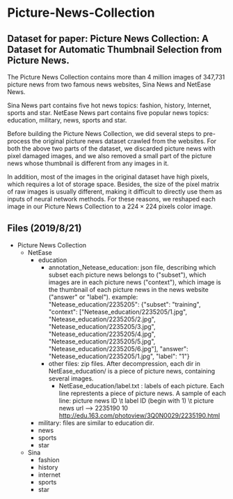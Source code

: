 # Picture-News-Collection
## Dataset for paper: Picture News Collection: A Dataset for Automatic Thumbnail Selection from Picture News.

The Picture News Collection contains more than 4 million images of 347,731 picture news from two famous news websites, Sina News and NetEase News.

Sina News part contains five hot news topics: fashion, history, Internet, sports and star.
NetEase News part contains five popular news topics: education, military, news, sports and star.

Before building the Picture News Collection, we did several steps to pre-process the original picture news dataset crawled from the websites. For both the above two parts of the dataset, we discarded picture news with pixel damaged images, and we also removed a small part of the picture news whose thumbnail is different from any images in it.

In addition, most of the images in the original dataset have high pixels, which requires a lot of storage space. Besides, the size of the pixel matrix of raw images is usually different, making it difficult to directly use them as inputs of neural network methods. For these reasons, we reshaped each image in our Picture News Collection to a $224 \times 224$ pixels color image.

## Files (2019/8/21)

* Picture News Collection
	* NetEase
		* education
			* annotation_Netease_education: json file, describing which subset each picture news belongs to ("subset"), which images are in each picture news ("context"), which image is the thumbnail of each picture news in the news website ("answer" or "label").
				example:
    				"Netease_education/2235205": {"subset": "training", "context": ["Netease_education/2235205/1.jpg", "Netease_education/2235205/2.jpg", "Netease_education/2235205/3.jpg", "Netease_education/2235205/4.jpg", "Netease_education/2235205/5.jpg", "Netease_education/2235205/6.jpg"], "answer": "Netease_education/2235205/1.jpg", "label": "1"}
    		* other files: zip files. After decompression, each dir in NetEase_education/ is a piece of picture news, containing several images. 
    			* NetEase_education/label.txt : labels of each picture. Each line represtents a piece of picture news. 
    				A sample of each line: picture news ID \t label ID (begin with 1) \t picture news url --> 2235190 10  http://edu.163.com/photoview/3Q0N0029/2235190.html
		* military: files are similar to education dir.
		* news
		* sports
		* star
	* Sina
		* fashion
		* history
		* internet
		* sports
		* star
